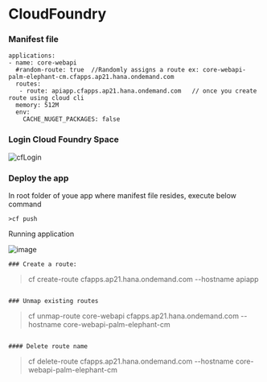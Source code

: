 # CloudFoundry

### Manifest file
```
applications:
- name: core-webapi
  #random-route: true  //Randomly assigns a route ex: core-webapi-palm-elephant-cm.cfapps.ap21.hana.ondemand.com
  routes:
   - route: apiapp.cfapps.ap21.hana.ondemand.com   // once you create route using cloud cli 
  memory: 512M
  env:
    CACHE_NUGET_PACKAGES: false
```

### Login Cloud Foundry Space
![cfLogin](https://user-images.githubusercontent.com/49226342/173043680-881fb974-a547-470c-aa68-5e1bf218e8a6.JPG)


### Deploy the app
  In root folder of youe app where manifest file resides, execute below command

```
>cf push
```
Running application

![image](https://user-images.githubusercontent.com/49226342/171393388-73d21ad3-316d-46a7-b79e-81bca6eec3da.png)

```
### Create a route:
```
>cf create-route cfapps.ap21.hana.ondemand.com --hostname apiapp
```

### Unmap existing routes 
```
>cf unmap-route core-webapi cfapps.ap21.hana.ondemand.com --hostname  core-webapi-palm-elephant-cm
```

#### Delete route name
```
>cf delete-route  cfapps.ap21.hana.ondemand.com --hostname core-webapi-palm-elephant-cm
```


